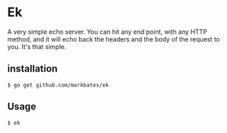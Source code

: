 # Ek

A very simple echo server. You can hit any end point, with any HTTP method, and it will echo back the headers and the body of the request to you. It's that simple.

## installation

```text
$ go get github.com/markbates/ek
```

## Usage

```
$ ek
```
